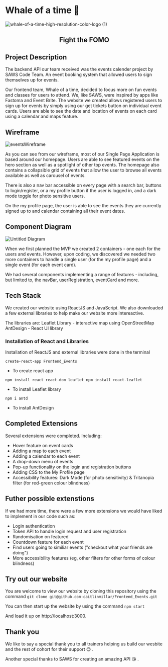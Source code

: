 # Whale of a time :whale:

![whale-of-a-time-high-resolution-color-logo (1)](https://user-images.githubusercontent.com/110283546/216348369-d091364f-93bd-4a03-a7c3-65ad11647f31.png)


<h2 align="center">Fight the FOMO</h2>

## Project Description

The backend API our team received was the events calender project by SAWS Code Team. An event booking system that allowed users to sign themselves up for events.

Our frontend team, Whale of a time, decided to focus more on fun events and classes for users to attend. We, like SAWS, were inspired by apps like Fastoma and Event Brite. The website we created allows registered users to sign up for events by simply using our get tickets button on individual event cards. Users are able to see the date and location of events on each card using a calendar and maps feature.


## Wireframe

![eventsWireframe](https://user-images.githubusercontent.com/110283546/216356338-c00aca08-4872-41fb-90ff-c37f062856c1.jpg)


As you can see from our wireframe, most of our Single Page Application is based around our homepage. Users are able to see featured events on the hero section as well as a spotlight of other top events. The homepage also contains a collapsible grid of events that allow the user to browse all events available as well as carousel of events.

There is also a nav bar accessible on every page with a search bar, buttons to login/register, or a my profile button if the user is logged in, and a dark mode toggle for photo sensitive users. 

On the my profile page, the user is able to see the events they are currently signed up to and calendar containing all their event dates.


## Component Diagram
![Untitled Diagram](https://user-images.githubusercontent.com/110283546/216561901-db7a5867-b03b-4597-a0ae-078fcfd2616c.jpg)

When we first planned the MVP we created 2 containers - one each for the users and events. However, upon coding, we discovered we needed two more containers to handle a single user (for the my profile page) and a single event (for each event card).


We had several components implementing a range of features - including, but limited to, the navBar, userRegistration, eventCard and more.


## Tech Stack

We created our website using ReactJS and JavaScript. We also downloaded a few external libraries to help make our website more intereactive.

The libraries are:
Leaflet Library - interactive map using OpenStreetMap
AntDesign - React UI library

### Installation of React and Libraries
Installation of ReactJS and external libraries were done in the terminal

`create-react-app Frontend_Events`
- To create react app

`npm install react react-dom leaflet
npm install react-leaflet`
- To install Leaflet library

`npm i antd`
- To install AntDesign

## Completed Extensions

Several extensions were completed. Including:
- Hover feature on event cards
- Adding a map to each event
- Adding a calendar to each event
- A drop-down menu of events
- Pop-up functionality on the login and registration buttons
- Adding CSS to the My Profile page
- Accessibility features: Dark Mode (for photo sensitivity) & Tritanopia filter (for red-green colour blindness)

## Futher possible extenstions

If we had more time, there were a few more extensions we would have liked to implement in our code such as:
- Login authentication
- Token API to handle login request and user registration
- Randomisation on featured
- Countdown feature for each event
- Find users going to similiar events ("checkout what your friends are doing")
- More accessibility features (eg, other filters for other forms of colour blindness)



## Try out our website
You are welcome to view our website by cloning this repository using the command
`git clone git@github.com:caitlinmillar/Frontend_Events.git`

You can then start up the website by using the command
`npm start`

And load it up on http://localhost:3000.

## Thank you

We like to say a special thank you to all trainers helping us build our wesbite and the rest of cohort for their support :relieved: .

Another special thanks to SAWS for creating an amazing API :kissing_heart: .
